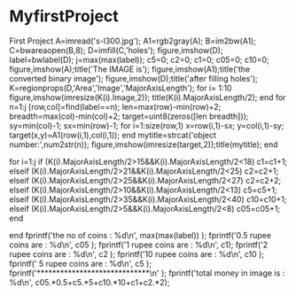 # MyfirstProject
First Project 
A=imread('s-l300.jpg');
A1=rgb2gray(A);
B=im2bw(A1);
C=bwareaopen(B,8);
D=imfill(C,'holes');
figure,imshow(D);
label=bwlabel(D);
j=max(max(label));
c5=0;
c2=0;
c1=0;
c05=0;
c10=0;
figure,imshow(A);title('The IMAGE is');
figure,imshow(A1);title('the converted binary image');
figure,imshow(D);title('after filling holes');
K=regionprops(D,'Area','Image','MajorAxisLength');
for i= 1:10
    figure,imshow(imresize(K(i).Image,2));
    title(K(i).MajorAxisLength/2);
end
for n=1:j
    [row,col]=find(label==n);
    len=max(row)-min(row)+2;
     breadth=max(col)-min(col)+2;
     target=uint8(zeros([len breadth]));
     sy=min(col)-1;
     sx=min(row)-1;
     for i=1:size(row,1)
         x=row(i,1)-sx;
         y=col(i,1)-sy;
         target(x,y)=A1(row(i,1),col(i,1));
     end
     mytitle=strcat('object number:',num2str(n));
     figure,imshow(imresize(target,2));title(mytitle);
end
 
for i=1:j
    if (K(i).MajorAxisLength/2>15&&K(i).MajorAxisLength/2<18)
        c1=c1+1;
    elseif (K(i).MajorAxisLength/2>21&&K(i).MajorAxisLength/2<25)
         c2=c2+1;
    elseif (K(i).MajorAxisLength/2>25&&K(i).MajorAxisLength/2<27)
         c2=c2+2;
    elseif (K(i).MajorAxisLength/2>10&&K(i).MajorAxisLength/2<13)
         c5=c5+1;
    elseif (K(i).MajorAxisLength/2>35&&K(i).MajorAxisLength/2<40)
         c10=c10+1;
    elseif (K(i).MajorAxisLength/2>5&&K(i).MajorAxisLength/2<8)
         c05=c05+1;   
     end
     
end
fprintf('the no of coins  : %d\n', max(max(label)) );
fprintf('0.5 rupee coins are : %d\n', c05 );
fprintf('1 rupee coins are : %d\n', c1);
fprintf('2 rupee coins are : %d\n', c2 );
fprintf('10 rupee coins are : %d\n', c10 );
fprintf(' 5 rupee coins are : %d\n', c5 );
fprintf('*****************************\n' );
fprintf('total money in image is : %d\n', c05.*0.5+c5.*5+c10.*10+c1+c2.*2);
    
